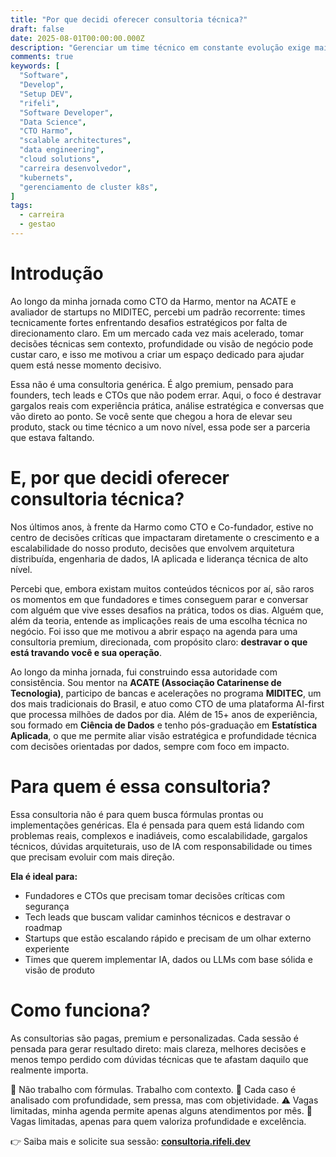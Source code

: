```yaml
---
title: "Por que decidi oferecer consultoria técnica?"
draft: false
date: 2025-08-01T00:00:00.000Z
description: "Gerenciar um time técnico em constante evolução exige mais do que domínio de ferramentas: exige clareza de propósito, boas decisões arquiteturais e foco no que realmente gera valor para o negócio. Como CTO e Co-fundador da Harmo, essa é a lente pela qual enxergo tecnologia todos os dias."
comments: true
keywords: [
  "Software",
  "Develop",
  "Setup DEV",
  "rifeli",
  "Software Developer",
  "Data Science",
  "CTO Harmo",
  "scalable architectures",
  "data engineering",
  "cloud solutions",
  "carreira desenvolvedor",
  "kubernets",
  "gerenciamento de cluster k8s",
]
tags:
  - carreira
  - gestao
---
```


# Introdução

Ao longo da minha jornada como CTO da Harmo, mentor na ACATE e avaliador de startups no MIDITEC, percebi um padrão recorrente: times tecnicamente fortes enfrentando desafios estratégicos por falta de direcionamento claro. Em um mercado cada vez mais acelerado, tomar decisões técnicas sem contexto, profundidade ou visão de negócio pode custar caro, e isso me motivou a criar um espaço dedicado para ajudar quem está nesse momento decisivo.

Essa não é uma consultoria genérica. É algo premium, pensado para founders, tech leads e CTOs que não podem errar. Aqui, o foco é destravar gargalos reais com experiência prática, análise estratégica e conversas que vão direto ao ponto. Se você sente que chegou a hora de elevar seu produto, stack ou time técnico a um novo nível, essa pode ser a parceria que estava faltando.

# E, por que decidi oferecer consultoria técnica?

Nos últimos anos, à frente da Harmo como CTO e Co-fundador, estive no centro de decisões críticas que impactaram diretamente o crescimento e a escalabilidade do nosso produto, decisões que envolvem arquitetura distribuída, engenharia de dados, IA aplicada e liderança técnica de alto nível.

Percebi que, embora existam muitos conteúdos técnicos por aí, são raros os momentos em que fundadores e times conseguem parar e conversar com alguém que vive esses desafios na prática, todos os dias. Alguém que, além da teoria, entende as implicações reais de uma escolha técnica no negócio. Foi isso que me motivou a abrir espaço na agenda para uma consultoria premium, direcionada, com propósito claro: **destravar o que está travando você e sua operação**.

Ao longo da minha jornada, fui construindo essa autoridade com consistência. Sou mentor na **ACATE (Associação Catarinense de Tecnologia)**, participo de bancas e acelerações no programa **MIDITEC**, um dos mais tradicionais do Brasil, e atuo como CTO de uma plataforma AI-first que processa milhões de dados por dia. Além de 15+ anos de experiência, sou formado em **Ciência de Dados** e tenho pós-graduação em **Estatística Aplicada**, o que me permite aliar visão estratégica e profundidade técnica com decisões orientadas por dados, sempre com foco em impacto.

# Para quem é essa consultoria?

Essa consultoria não é para quem busca fórmulas prontas ou implementações genéricas. Ela é pensada para quem está lidando com problemas reais, complexos e inadiáveis, como escalabilidade, gargalos técnicos, dúvidas arquiteturais, uso de IA com responsabilidade ou times que precisam evoluir com mais direção.

**Ela é ideal para:**

- Fundadores e CTOs que precisam tomar decisões críticas com segurança
- Tech leads que buscam validar caminhos técnicos e destravar o roadmap
- Startups que estão escalando rápido e precisam de um olhar externo experiente
- Times que querem implementar IA, dados ou LLMs com base sólida e visão de produto

# Como funciona?

As consultorias são pagas, premium e personalizadas. Cada sessão é pensada para gerar resultado direto: mais clareza, melhores decisões e menos tempo perdido com dúvidas técnicas que te afastam daquilo que realmente importa.

💬 Não trabalho com fórmulas. Trabalho com contexto.
🔎 Cada caso é analisado com profundidade, sem pressa, mas com objetividade.
⚠️ Vagas limitadas, minha agenda permite apenas alguns atendimentos por mês.
📍 Vagas limitadas, apenas para quem valoriza profundidade e excelência.

👉 Saiba mais e solicite sua sessão: **[consultoria.rifeli.dev](https://consultoria.rifeli.dev/)**